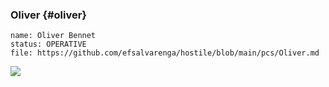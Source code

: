 ### Oliver {#oliver}

```
name: Oliver Bennet
status: OPERATIVE
file: https://github.com/efsalvarenga/hostile/blob/main/pcs/Oliver.md
```

![](https://i.imgur.com/UwZVnT9.png)

